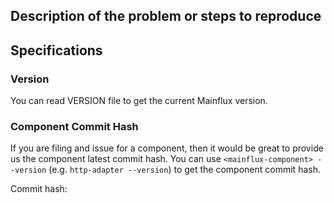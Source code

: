 ## Description of the problem or steps to reproduce

## Specifications

### Version
You can read VERSION file to get the current Mainflux version.

### Component Commit Hash
If you are filing and issue for a component, then it would be great to provide us
the component latest commit hash. You can use `<mainflux-component> --version`
(e.g. `http-adapter --version`) to get the component commit hash.

Commit hash:
